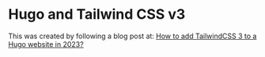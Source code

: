 # Hugo and Tailwind CSS v3
This was created by following a blog post at: [How to add TailwindCSS 3 to a Hugo website in 2023?](https://sbero.dev/blog/add-tailwind-to-hugo-in-2023)
